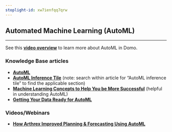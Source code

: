 ```yaml
---
stoplight-id: xw7ienfqq7qrw
---
```


## Automated Machine Learning (AutoML)
---

See this **[video overview](https://www.domo.com/learn/video/automatic-insights-with-automl)** to learn more about AutoML in Domo.

### Knowledge Base articles

- **[AutoML](https://domo-support.domo.com/s/article/360048127854?language=en_US)**
- **[AutoML Inference Tile](https://domo-support.domo.com/s/article/360045259294?language=en_US)** (note: search within article for “AutoML inference tile” to find the applicable section)
- **[Machine Learning Concepts to Help You be More Successful](https://domo-support.domo.com/s/article/360060598413?language=en_US)** (helpful in understanding AutoML)
- **[Getting Your Data Ready for AutoML](https://domo-support.domo.com/s/article/360060598333?language=en_US)**


### Videos/Webinars

- **[How Arthrex Improved Planning & Forecasting Using AutoML](https://www.domo.com/learn/webinar/how-arthrex-improved-planning-forecasting-using-domos-data-science-suite)**


